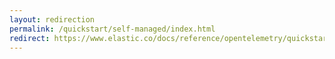 ```yaml
---
layout: redirection
permalink: /quickstart/self-managed/index.html
redirect: https://www.elastic.co/docs/reference/opentelemetry/quickstart/self-managed/index.html
---
```

